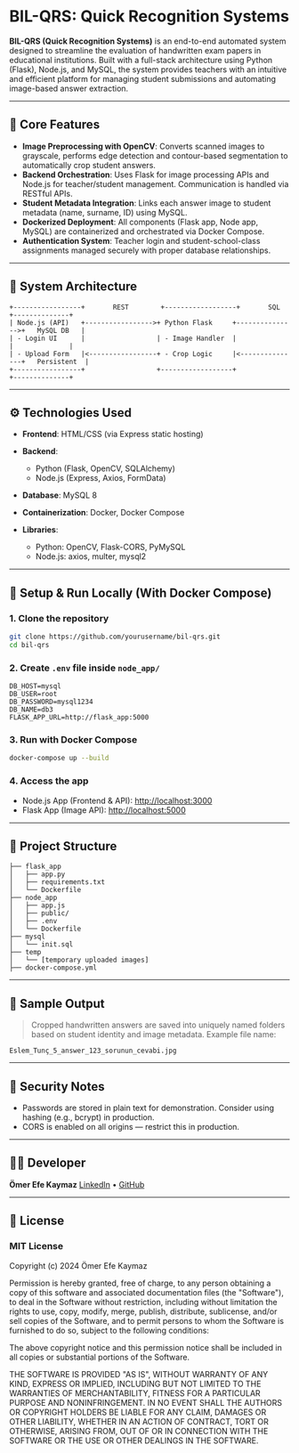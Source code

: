 # BIL-QRS: Quick Recognition Systems

**BIL-QRS (Quick Recognition Systems)** is an end-to-end automated system designed to streamline the evaluation of handwritten exam papers in educational institutions. Built with a full-stack architecture using Python (Flask), Node.js, and MySQL, the system provides teachers with an intuitive and efficient platform for managing student submissions and automating image-based answer extraction.

---

## 🧠 Core Features

* **Image Preprocessing with OpenCV**: Converts scanned images to grayscale, performs edge detection and contour-based segmentation to automatically crop student answers.
* **Backend Orchestration**: Uses Flask for image processing APIs and Node.js for teacher/student management. Communication is handled via RESTful APIs.
* **Student Metadata Integration**: Links each answer image to student metadata (name, surname, ID) using MySQL.
* **Dockerized Deployment**: All components (Flask app, Node app, MySQL) are containerized and orchestrated via Docker Compose.
* **Authentication System**: Teacher login and student-school-class assignments managed securely with proper database relationships.

---

## 🧱 System Architecture

```text
+-----------------+       REST        +------------------+       SQL        +--------------+
| Node.js (API)   +----------------->+ Python Flask     +--------------->+   MySQL DB   |
| - Login UI      |                  | - Image Handler  |                |              |
| - Upload Form   |<-----------------+ - Crop Logic     |<---------------+   Persistent  |
+-----------------+                  +------------------+                +--------------+
```

---

## ⚙️ Technologies Used

* **Frontend**: HTML/CSS (via Express static hosting)
* **Backend**:

  * Python (Flask, OpenCV, SQLAlchemy)
  * Node.js (Express, Axios, FormData)
* **Database**: MySQL 8
* **Containerization**: Docker, Docker Compose
* **Libraries**:

  * Python: OpenCV, Flask-CORS, PyMySQL
  * Node.js: axios, multer, mysql2

---

## 🔧 Setup & Run Locally (With Docker Compose)

### 1. Clone the repository

```bash
git clone https://github.com/yourusername/bil-qrs.git
cd bil-qrs
```

### 2. Create `.env` file inside `node_app/`

```dotenv
DB_HOST=mysql
DB_USER=root
DB_PASSWORD=mysql1234
DB_NAME=db3
FLASK_APP_URL=http://flask_app:5000
```

### 3. Run with Docker Compose

```bash
docker-compose up --build
```

### 4. Access the app

* Node.js App (Frontend & API): [http://localhost:3000](http://localhost:3000)
* Flask App (Image API): [http://localhost:5000](http://localhost:5000)

---

## 📂 Project Structure

```text
├── flask_app
│   ├── app.py
│   ├── requirements.txt
│   └── Dockerfile
├── node_app
│   ├── app.js
│   ├── public/
│   ├── .env
│   └── Dockerfile
├── mysql
│   └── init.sql
├── temp
│   └── [temporary uploaded images]
├── docker-compose.yml
```

---

## 📸 Sample Output

> Cropped handwritten answers are saved into uniquely named folders based on student identity and image metadata. Example file name:

```
Eslem_Tunç_5_answer_123_sorunun_cevabi.jpg
```

---

## 🔐 Security Notes

* Passwords are stored in plain text for demonstration. Consider using hashing (e.g., bcrypt) in production.
* CORS is enabled on all origins — restrict this in production.

---

## 👨‍💻 Developer

**Ömer Efe Kaymaz**
[LinkedIn](https://www.linkedin.com/in/omerefekaymaz) • [GitHub](https://github.com/OmerEfeKaymaz)

---

## 📜 License

### MIT License

Copyright (c) 2024 Ömer Efe Kaymaz

Permission is hereby granted, free of charge, to any person obtaining a copy of this software and associated documentation files (the "Software"), to deal in the Software without restriction, including without limitation the rights to use, copy, modify, merge, publish, distribute, sublicense, and/or sell copies of the Software, and to permit persons to whom the Software is furnished to do so, subject to the following conditions:

The above copyright notice and this permission notice shall be included in all copies or substantial portions of the Software.

THE SOFTWARE IS PROVIDED "AS IS", WITHOUT WARRANTY OF ANY KIND, EXPRESS OR IMPLIED, INCLUDING BUT NOT LIMITED TO THE WARRANTIES OF MERCHANTABILITY, FITNESS FOR A PARTICULAR PURPOSE AND NONINFRINGEMENT. IN NO EVENT SHALL THE AUTHORS OR COPYRIGHT HOLDERS BE LIABLE FOR ANY CLAIM, DAMAGES OR OTHER LIABILITY, WHETHER IN AN ACTION OF CONTRACT, TORT OR OTHERWISE, ARISING FROM, OUT OF OR IN CONNECTION WITH THE SOFTWARE OR THE USE OR OTHER DEALINGS IN THE SOFTWARE.
